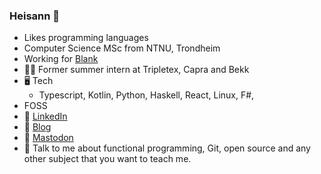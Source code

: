 ### Heisann 👋 
- Likes programming languages
- Computer Science MSc from NTNU, Trondheim
- Working for [Blank](https://www.blank.no/)
- 🙆‍♂️ Former summer intern at Tripletex, Capra and Bekk 
- 🖥️ Tech
  - Typescript, Kotlin, Python, Haskell, React, Linux, F#, 
- FOSS 
- 🔗 [LinkedIn](https://www.linkedin.com/in/theodorcarlsen/)
- 📙 [Blog](https://blog.theodorc.no)
- 🐘 [Mastodon](https://snabelen.no/@theodorc)
- 🧑 Talk to me about functional programming, Git, open source and any other subject that you want to teach me.

<!--
**TheodorRene/TheodorRene** is a ✨ _special_ ✨ repository because its `README.md` (this file) appears on your GitHub profile.

Here are some ideas to get you started:

- 🔭 I’m currently working on ...
- 🌱 I’m currently learning ...
- 👯 I’m looking to collaborate on ...
- 🤔 I’m looking for help with ...
- 💬 Ask me about ...
- 📫 How to reach me: ...
- 😄 Pronouns: ...
- ⚡ Fun fact: ...
-->
